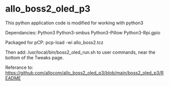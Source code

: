 # allo_boss2_oled_p3

This python application code is modified for working with python3

Dependancies:
Python3
Python3-smbus
Python3-Pillow
Python3-Rpi.gpio

Packaged for pCP:  pcp-load -wi allo_boss2.tcz

Then add: /usr/local/bin/boss2_oled_run.sh to user commands, near the bottom of the Tweaks page.

Referance to: https://github.com/allocom/allo_boss2_oled_p3/blob/main/boss2_oled_p3/README
